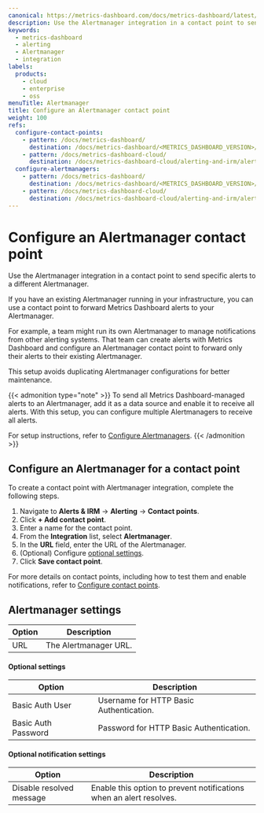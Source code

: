 ```yaml
---
canonical: https://metrics-dashboard.com/docs/metrics-dashboard/latest/alerting/configure-notifications/manage-contact-points/integrations/configure-alertmanager/
description: Use the Alertmanager integration in a contact point to send specific alerts to a different Alertmanager.
keywords:
  - metrics-dashboard
  - alerting
  - Alertmanager
  - integration
labels:
  products:
    - cloud
    - enterprise
    - oss
menuTitle: Alertmanager
title: Configure an Alertmanager contact point
weight: 100
refs:
  configure-contact-points:
    - pattern: /docs/metrics-dashboard/
      destination: /docs/metrics-dashboard/<METRICS_DASHBOARD_VERSION>/alerting/configure-notifications/manage-contact-points/
    - pattern: /docs/metrics-dashboard-cloud/
      destination: /docs/metrics-dashboard-cloud/alerting-and-irm/alerting/configure-notifications/manage-contact-points/
  configure-alertmanagers:
    - pattern: /docs/metrics-dashboard/
      destination: /docs/metrics-dashboard/<METRICS_DASHBOARD_VERSION>/alerting/configure-notifications/manage-contact-points/
    - pattern: /docs/metrics-dashboard-cloud/
      destination: /docs/metrics-dashboard-cloud/alerting-and-irm/alerting/configure-notifications/manage-contact-points/
---
```


# Configure an Alertmanager contact point

Use the Alertmanager integration in a contact point to send specific alerts to a different Alertmanager.

If you have an existing Alertmanager running in your infrastructure, you can use a contact point to forward Metrics Dashboard alerts to your Alertmanager.

For example, a team might run its own Alertmanager to manage notifications from other alerting systems. That team can create alerts with Metrics Dashboard and configure an Alertmanager contact point to forward only their alerts to their existing Alertmanager.

This setup avoids duplicating Alertmanager configurations for better maintenance.

{{< admonition type="note" >}}
To send all Metrics Dashboard-managed alerts to an Alertmanager, add it as a data source and enable it to receive all alerts. With this setup, you can configure multiple Alertmanagers to receive all alerts.

For setup instructions, refer to [Configure Alertmanagers](ref:configure-alertmanagers).
{{< /admonition >}}

## Configure an Alertmanager for a contact point

To create a contact point with Alertmanager integration, complete the following steps.

1. Navigate to **Alerts & IRM** -> **Alerting** -> **Contact points**.
1. Click **+ Add contact point**.
1. Enter a name for the contact point.
1. From the **Integration** list, select **Alertmanager**.
1. In the **URL** field, enter the URL of the Alertmanager.
1. (Optional) Configure [optional settings](#optional-settings).
1. Click **Save contact point**.

For more details on contact points, including how to test them and enable notifications, refer to [Configure contact points](ref:configure-contact-points).

## Alertmanager settings

| Option | Description           |
| ------ | --------------------- |
| URL    | The Alertmanager URL. |

#### Optional settings

| Option              | Description                             |
| ------------------- | --------------------------------------- |
| Basic Auth User     | Username for HTTP Basic Authentication. |
| Basic Auth Password | Password for HTTP Basic Authentication. |

#### Optional notification settings

| Option                   | Description                                                         |
| ------------------------ | ------------------------------------------------------------------- |
| Disable resolved message | Enable this option to prevent notifications when an alert resolves. |
